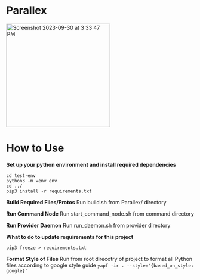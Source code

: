 # Parallex
<img width="278" alt="Screenshot 2023-09-30 at 3 33 47 PM" src="https://github.com/vbala29/Parallex/assets/56012430/2b17fc5a-a84a-425a-9cd8-29fc8216f0de">

# How to Use
**Set up your python environment and install required dependencies**
```
cd test-env
python3 -m venv env
cd ../
pip3 install -r requirements.txt
```

**Build Required Files/Protos**
Run build.sh from Parallex/ directory

**Run Command Node**
Run start_command_node.sh from command directory

**Run Provider Daemon**
Run run_daemon.sh from provider directory

**What to do to update requirements for this project**

```pip3 freeze > requirements.txt```

**Format Style of Files**
Run from root direcotry of project to format all Python files according to google style guide
```yapf -ir . --style='{based_on_style: google}'```

